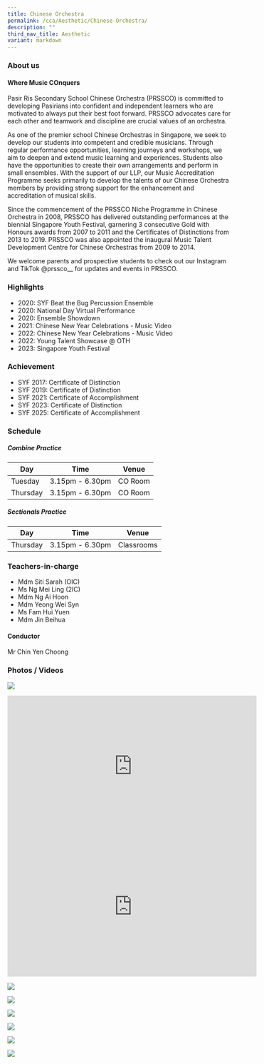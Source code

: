 ```yaml
---
title: Chinese Orchestra
permalink: /cca/Aesthetic/Chinese-Orchestra/
description: ""
third_nav_title: Aesthetic
variant: markdown
---
```

### **About us**

#### Where Music **CO**nquers

Pasir Ris Secondary School Chinese Orchestra (PRSSCO) is committed to developing Pasirians into confident and independent learners who are motivated to always put their best foot forward. PRSSCO advocates care for each other and teamwork and discipline are crucial values of an orchestra.

As one of the premier school Chinese Orchestras in Singapore, we seek to develop our students into competent and credible musicians. Through regular performance opportunities, learning journeys and workshops, we aim to deepen and extend music learning and experiences. Students also have the opportunities to create their own arrangements and perform in small ensembles. With the support of our LLP, our Music Accreditation Programme seeks primarily to develop the talents of our Chinese Orchestra members by providing strong support for the enhancement and accreditation of musical skills.

Since the commencement of the PRSSCO Niche Programme in Chinese Orchestra in 2008, PRSSCO has delivered outstanding performances at the biennial Singapore Youth Festival, garnering 3 consecutive Gold with Honours awards from 2007 to 2011 and the Certificates of Distinctions from 2013 to 2019. PRSSCO was also appointed the inaugural Music Talent Development Centre for Chinese Orchestras from 2009 to 2014.

We welcome parents and prospective students to check out our Instagram and TikTok @prssco\_\_ for updates and events in PRSSCO.

### **Highlights**

* 2020: SYF Beat the Bug Percussion Ensemble 
* 2020: National Day Virtual Performance 
* 2020: Ensemble Showdown 
* 2021: Chinese New Year Celebrations - Music Video 
* 2022: Chinese New Year Celebrations - Music Video 
* 2022: Young Talent Showcase @ OTH
* 2023: Singapore Youth Festival

### **Achievement**

* SYF 2017: Certificate of Distinction
* SYF 2019: Certificate of Distinction
* SYF 2021: Certificate of Accomplishment
* SYF 2023: Certificate of Distinction
* SYF 2025: Certificate of Accomplishment

### **Schedule**

##### **Combine Practice**

| Day | Time | Venue |
| -------- | -------- | -------- |
| Tuesday | 3.15pm - 6.30pm | CO Room |
| Thursday | 3.15pm - 6.30pm | CO Room |

##### **Sectionals Practice**

| Day | Time | Venue |
| -------- | -------- | -------- |
| Thursday  | 3.15pm - 6.30pm | Classrooms  |

### **Teachers-in-charge**

* Mdm Siti Sarah (OIC) 
* Ms Ng Mei Ling (2IC)
* Mdm Ng Ai Hoon 
* Mdm Yeong Wei Syn 
* Ms Fam Hui Yuen
* Mdm Jin Beihua 

#### **Conductor**
Mr Chin Yen Choong

### **Photos / Videos**
![](/images/CCA/Chinese%20Orchestra/2024%20chinese%20orchestra.jpg)
<center>
<iframe width="560" height="315" src="https://www.youtube.com/embed/G7r30ncf14E" title="YouTube video player" frameborder="0" allow="accelerometer; autoplay; clipboard-write; encrypted-media; gyroscope; picture-in-picture" allowfullscreen=""></iframe><br>

<iframe width="560" height="315" src="https://www.youtube.com/embed/juMno1qq2Ys" title="YouTube video player" frameborder="0" allow="accelerometer; autoplay; clipboard-write; encrypted-media; gyroscope; picture-in-picture" allowfullscreen=""></iframe> </center>

![](/images/CO%20Photo%203.png)

![](/images/CO%202.jpeg)

![](/images/co.png)

![](/images/co2.png)

![](/images/IMG-20220903-WA0011.jpeg)

![](/images/co3.png)